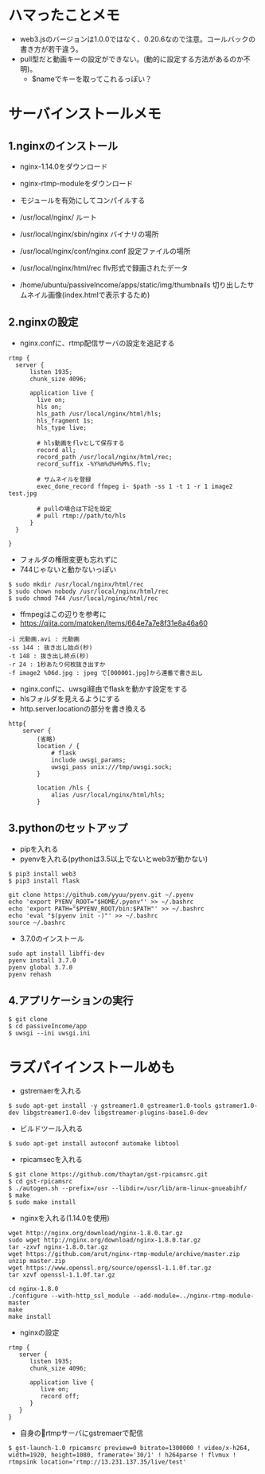 # ハマったことメモ
- web3.jsのバージョンは1.0.0ではなく、0.20.6なので注意。コールバックの書き方が若干違う。
- pull型だと動画キーの設定ができない。(動的に設定する方法があるのか不明)。
    - $nameでキーを取ってこれるっぽい？




# サーバインストールメモ

## 1.nginxのインストール
- nginx-1.14.0をダウンロード
- nginx-rtmp-moduleをダウンロード
- モジュールを有効にしてコンパイルする

- /usr/local/nginx/ ルート
- /usr/local/nginx/sbin/nginx バイナリの場所
- /usr/local/nginx/conf/nginx.conf 設定ファイルの場所
- /usr/local/nginx/html/rec flv形式で録画されたデータ
- /home/ubuntu/passiveIncome/apps/static/img/thumbnails 切り出したサムネイル画像(index.htmlで表示するため)

## 2.nginxの設定
- nginx.confに、rtmp配信サーバの設定を追記する

```
rtmp {
  server {
      listen 1935;
      chunk_size 4096;

      application live {
        live on;
        hls on;
        hls_path /usr/local/nginx/html/hls;
        hls_fragment 1s;
        hls_type live;  

        # hls動画をflvとして保存する
        record all;
        record_path /usr/local/nginx/html/rec;
        record_suffix -%Y%m%d%H%M%S.flv;

        # サムネイルを登録
        exec_done_record ffmpeg i- $path -ss 1 -t 1 -r 1 image2 test.jpg

        # pullの場合は下記を設定
        # pull rtmp://path/to/hls 
      }
  }
    
}
```

- フォルダの権限変更も忘れずに
- 744じゃないと動かないっぽい

```
$ sudo mkdir /usr/local/nginx/html/rec
$ sudo chown nobody /usr/local/nginx/html/rec
$ sudo chmod 744 /usr/local/nginx/html/rec
```

- ffmpegはこの辺りを参考に
- https://qiita.com/matoken/items/664e7a7e8f31e8a46a60



```
-i 元動画.avi : 元動画
-ss 144 : 抜き出し始点(秒)
-t 148 : 抜き出し終点(秒)
-r 24 : 1秒あたり何枚抜き出すか
-f image2 %06d.jpg : jpeg で[000001.jpg]から連番で書き出し
```



- nginx.confに、uwsgi経由でflaskを動かす設定をする
- hlsフォルダを見えるようにする
- http.server.locationの部分を書き換える

```
http{
    server {
        (省略)
        location / {
            # flask
            include uwsgi_params;
            uwsgi_pass unix:///tmp/uwsgi.sock;
        }

        location /hls {
            alias /usr/local/nginx/html/hls;
        }
```

## 3.pythonのセットアップ

- pipを入れる
- pyenvを入れる(pythonは3.5以上でないとweb3が動かない)

```
$ pip3 install web3
$ pip3 install flask
```

```
git clone https://github.com/yyuu/pyenv.git ~/.pyenv
echo 'export PYENV_ROOT="$HOME/.pyenv"' >> ~/.bashrc
echo 'export PATH="$PYENV_ROOT/bin:$PATH"' >> ~/.bashrc
echo 'eval "$(pyenv init -)"' >> ~/.bashrc
source ~/.bashrc
```

- 3.7.0のインストール

```
sudo apt install libffi-dev
pyenv install 3.7.0
pyenv global 3.7.0
pyenv rehash
```


## 4.アプリケーションの実行

```
$ git clone 
$ cd passiveIncome/app
$ uwsgi --ini uwsgi.ini
```




# ラズパイインストールめも

- gstremaerを入れる

```
$ sudo apt-get install -y gstreamer1.0 gstreamer1.0-tools gstramer1.0-dev libgstreamer1.0-dev libgstreamer-plugins-base1.0-dev
```

- ビルドツール入れる

```
$ sudo apt-get install autoconf automake libtool
```

- rpicamsecを入れる

```
$ git clone https://github.com/thaytan/gst-rpicamsrc.git
$ cd gst-rpicamsrc
$ ./autogen.sh --prefix=/usr --libdir=/usr/lib/arm-linux-gnueabihf/
$ make
$ sudo make install
```

- nginxを入れる(1.14.0を使用)

```
wget http://nginx.org/download/nginx-1.8.0.tar.gz
sudo wget http://nginx.org/download/nginx-1.8.0.tar.gz
tar -zxvf nginx-1.8.0.tar.gz
wget https://github.com/arut/nginx-rtmp-module/archive/master.zip
unzip master.zip
wget https://www.openssl.org/source/openssl-1.1.0f.tar.gz
tar xzvf openssl-1.1.0f.tar.gz

cd nginx-1.8.0
./configure --with-http_ssl_module --add-module=../nginx-rtmp-module-master
make
make install
```

- nginxの設定

```
rtmp {
   server {
      listen 1935;
      chunk_size 4096;

      application live {
         live on;
         record off;
      }
   }
}
```

- 自身のrtmpサーバにgstremaerで配信

```
$ gst-launch-1.0 rpicamsrc preview=0 bitrate=1300000 ! video/x-h264, width=1920, height=1080, framerate='30/1' ! h264parse ! flvmux ! rtmpsink location='rtmp://13.231.137.35/live/test'
```



